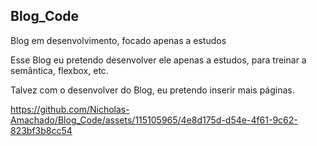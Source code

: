 ## Blog_Code
Blog em desenvolvimento, focado apenas a estudos

Esse Blog eu pretendo desenvolver ele apenas a estudos, para treinar a semântica, flexbox, etc.

  Talvez com o desenvolver do Blog, eu pretendo inserir mais páginas.


https://github.com/Nicholas-Amachado/Blog_Code/assets/115105965/4e8d175d-d54e-4f61-9c62-823bf3b8cc54

